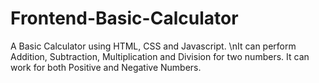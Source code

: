 # Frontend-Basic-Calculator
A Basic Calculator using HTML, CSS and Javascript.
\nIt can perform Addition, Subtraction, Multiplication and Division for two numbers.
It can work for both Positive and Negative Numbers.
